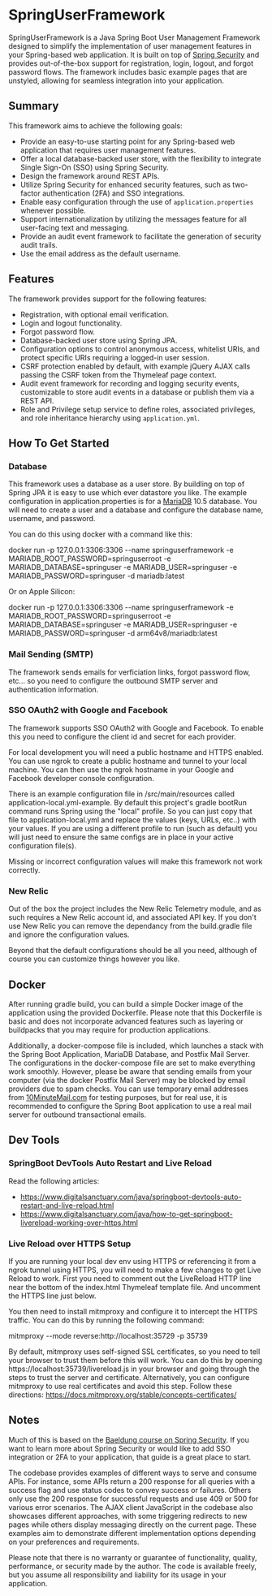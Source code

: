 # SpringUserFramework

SpringUserFramework is a Java Spring Boot User Management Framework designed to simplify the implementation of user management features in your Spring-based web application. It is built on top of [Spring Security](https://spring.io/projects/spring-security) and provides out-of-the-box support for registration, login, logout, and forgot password flows. The framework includes basic example pages that are unstyled, allowing for seamless integration into your application.

## Summary

This framework aims to achieve the following goals:
- Provide an easy-to-use starting point for any Spring-based web application that requires user management features.
- Offer a local database-backed user store, with the flexibility to integrate Single Sign-On (SSO) using Spring Security.
- Design the framework around REST APIs.
- Utilize Spring Security for enhanced security features, such as two-factor authentication (2FA) and SSO integrations.
- Enable easy configuration through the use of `application.properties` whenever possible.
- Support internationalization by utilizing the messages feature for all user-facing text and messaging.
- Provide an audit event framework to facilitate the generation of security audit trails.
- Use the email address as the default username.

## Features

The framework provides support for the following features:
- Registration, with optional email verification.
- Login and logout functionality.
- Forgot password flow.
- Database-backed user store using Spring JPA.
- Configuration options to control anonymous access, whitelist URIs, and protect specific URIs requiring a logged-in user session.
- CSRF protection enabled by default, with example jQuery AJAX calls passing the CSRF token from the Thymeleaf page context.
- Audit event framework for recording and logging security events, customizable to store audit events in a database or publish them via a REST API.
- Role and Privilege setup service to define roles, associated privileges, and role inheritance hierarchy using `application.yml`.



## How To Get Started

### Database
This framework uses a database as a user store. By buildling on top of Spring JPA it is easy to use which ever datastore you like. The example configuration in application.properties is for a [MariaDB](https://mariadb.com) 10.5 database. You will need to create a user and a database and configure the database name, username, and password.

You can do this using docker with a command like this:

docker run -p 127.0.0.1:3306:3306 --name springuserframework -e MARIADB_ROOT_PASSWORD=springuserroot -e MARIADB_DATABASE=springuser -e MARIADB_USER=springuser -e MARIADB_PASSWORD=springuser -d mariadb:latest

Or on Apple Silicon:

docker run -p 127.0.0.1:3306:3306 --name springuserframework -e MARIADB_ROOT_PASSWORD=springuserroot -e MARIADB_DATABASE=springuser -e MARIADB_USER=springuser -e MARIADB_PASSWORD=springuser -d arm64v8/mariadb:latest


### Mail Sending (SMTP)
The framework sends emails for verficiation links, forgot password flow, etc... so you need to configure the outbound SMTP server and authentication information.

### SSO OAuth2 with Google and Facebook
The framework supports SSO OAuth2 with Google and Facebook.  To enable this you need to configure the client id and secret for each provider.

For local development you will need a public hostname and HTTPS enabled.  You can use ngrok to create a public hostname and tunnel to your local machine.  You can then use the ngrok hostname in your Google and Facebook developer console configuration.

There is an example configuration file in /src/main/resources called application-local.yml-example.  By default this project's gradle bootRun command runs Spring using the "local" profile.  So you can just copy that file to application-local.yml and replace the values (keys, URLs, etc..) with your values.  If you are using a different profile to run (such as default) you will just need to ensure the same configs are in place in your active configuration file(s).  

Missing or incorrect configuration values will make this framework not work correctly.  


### New Relic
Out of the box the project includes the New Relic Telemetry module, and as such requires a New Relic account id, and associated API key.  If you don't use New Relic you can remove the dependancy from the build.gradle file and ignore the configuration values.

Beyond that the default configurations should be all you need, although of course you can customize things however you like.

## Docker

After running gradle build, you can build a simple Docker image of the application using the provided Dockerfile. Please note that this Dockerfile is basic and does not incorporate advanced features such as layering or buildpacks that you may require for production applications.

Additionally, a docker-compose file is included, which launches a stack with the Spring Boot Application, MariaDB Database, and Postfix Mail Server. The configurations in the docker-compose file are set to make everything work smoothly. However, please be aware that sending emails from your computer (via the docker Postfix Mail Server) may be blocked by email providers due to spam checks. You can use temporary email addresses from [10MinuteMail.com](https://10minutemail.com) for testing purposes, but for real use, it is recommended to configure the Spring Boot application to use a real mail server for outbound transactional emails.




## Dev Tools

### SpringBoot DevTools Auto Restart and Live Reload
Read the following articles:
 - https://www.digitalsanctuary.com/java/springboot-devtools-auto-restart-and-live-reload.html
 - https://www.digitalsanctuary.com/java/how-to-get-springboot-livereload-working-over-https.html

### Live Reload over HTTPS Setup
If you are running your local dev env using HTTPS or referencing it from a ngrok tunnel using HTTPS, you will need to make a few changes to get Live Reload to work. First you need to comment out the LiveReload HTTP line near the bottom of the index.html Thymeleaf template file.  And uncomment the HTTPS line just below.

You then need to install mitmproxy and configure it to intercept the HTTPS traffic.  You can do this by running the following command:

mitmproxy --mode reverse:http://localhost:35729 -p 35739

By default, mitmproxy uses self-signed SSL certificates, so you need to tell your browser to trust them before this will work. You can do this by opening https://localhost:35739/livereload.js in your browser and going through the steps to trust the server and certificate. Alternatively, you can configure mitmproxy to use real certificates and avoid this step. Follow these directions: https://docs.mitmproxy.org/stable/concepts-certificates/

## Notes
Much of this is based on the [Baeldung course on Spring Security](https://www.baeldung.com/learn-spring-security-course).  If you want to learn more about Spring Security or would like to add SSO integration or 2FA to your application, that guide is a great place to start.

The codebase provides examples of different ways to serve and consume APIs. For instance, some APIs return a 200 response for all queries with a success flag and use status codes to convey success or failures. Others only use the 200 response for successful requests and use 409 or 500 for various error scenarios. The AJAX client JavaScript in the codebase also showcases different approaches, with some triggering redirects to new pages while others display messaging directly on the current page. These examples aim to demonstrate different implementation options depending on your preferences and requirements.

Please note that there is no warranty or guarantee of functionality, quality, performance, or security made by the author. The code is available freely, but you assume all responsibility and liability for its usage in your application.
